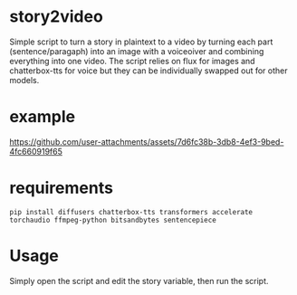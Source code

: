 # story2video

Simple script to turn a story in plaintext to a video by turning each
part (sentence/paragaph) into an image with a voiceoiver and combining
everything into one video. The script relies on flux for images and
chatterbox-tts for voice but they can be individually swapped out for
other models.

# example



https://github.com/user-attachments/assets/7d6fc38b-3db8-4ef3-9bed-4fc660919f65



# requirements

```text
pip install diffusers chatterbox-tts transformers accelerate torchaudio ffmpeg-python bitsandbytes sentencepiece
```

# Usage

Simply open the script and edit the story variable, then run the script.
